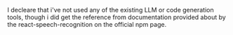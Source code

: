 I decleare that i've not used any of the existing LLM or code generation tools, though i did get the reference from documentation provided about by the react-speech-recognition on the official npm page.  